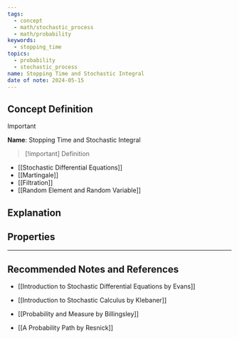 ```yaml
---
tags:
  - concept
  - math/stochastic_process
  - math/probability
keywords:
  - stopping_time
topics:
  - probability
  - stochastic_process
name: Stopping Time and Stochastic Integral
date of note: 2024-05-15
---
```


## Concept Definition

>[!important]
>**Name**: Stopping Time and Stochastic Integral





>[!important] Definition


- [[Stochastic Differential Equations]]
- [[Martingale]]
- [[Filtration]]
- [[Random Element and Random Variable]]









## Explanation



## Properties







-----------
##  Recommended Notes and References



- [[Introduction to Stochastic Differential Equations by Evans]]
- [[Introduction to Stochastic Calculus by Klebaner]]

- [[Probability and Measure by Billingsley]]
- [[A Probability Path by Resnick]]